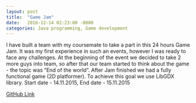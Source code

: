 ```yaml
---
layout: post
title:  "Game Jam"
date:   2016-12-14 02:23:00 -0000
categories: Java programming, Game development
---
```

I have built a team with my coursemate to take a part in this 24 hours Game Jam. It was my first experience in such an events, however I was ready to face any challenges. At the beginning of the event we decided to take 2 more guys into team, so after that our team started to think about the game - the topic was “End of the world”. After Jam finished we had a fully functional game (2D platformer). To achieve this goal we use LibGDX library.
Start date - 14.11.2015, End date - 15.11.2015

[GitHub Link][link-to]

[link-to]: #
